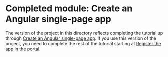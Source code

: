 # Completed module: Create an Angular single-page app

The version of the project in this directory reflects completing the tutorial up through [Create an Angular single-page app](https://docs.microsoft.com/graph/training/angular-tutorial?tutorial-step=1). If you use this version of the project, you need to complete the rest of the tutorial starting at [Register the app in the portal](https://docs.microsoft.com/graph/training/angular-tutorial?tutorial-step=2).